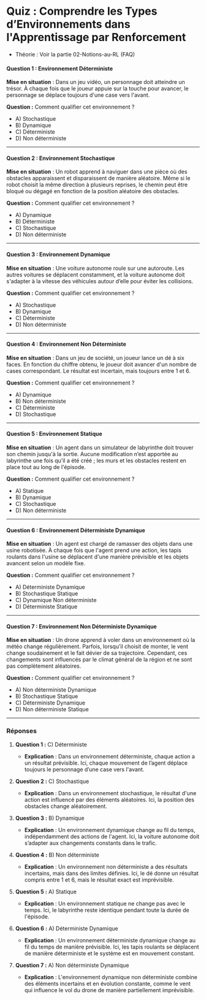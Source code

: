# **Quiz : Comprendre les Types d’Environnements dans l'Apprentissage par Renforcement**

- Théorie : Voir la partie 02-Notions-au-RL (FAQ)
  
#### **Question 1 : Environnement Déterministe**
**Mise en situation** : Dans un jeu vidéo, un personnage doit atteindre un trésor. À chaque fois que le joueur appuie sur la touche pour avancer, le personnage se déplace toujours d'une case vers l'avant.

**Question :** Comment qualifier cet environnement ?
- A) Stochastique
- B) Dynamique
- C) Déterministe
- D) Non déterministe

---

#### **Question 2 : Environnement Stochastique**
**Mise en situation** : Un robot apprend à naviguer dans une pièce où des obstacles apparaissent et disparaissent de manière aléatoire. Même si le robot choisit la même direction à plusieurs reprises, le chemin peut être bloqué ou dégagé en fonction de la position aléatoire des obstacles.

**Question :** Comment qualifier cet environnement ?
- A) Dynamique
- B) Déterministe
- C) Stochastique
- D) Non déterministe

---

#### **Question 3 : Environnement Dynamique**
**Mise en situation** : Une voiture autonome roule sur une autoroute. Les autres voitures se déplacent constamment, et la voiture autonome doit s'adapter à la vitesse des véhicules autour d’elle pour éviter les collisions.

**Question :** Comment qualifier cet environnement ?
- A) Stochastique
- B) Dynamique
- C) Déterministe
- D) Non déterministe

---

#### **Question 4 : Environnement Non Déterministe**
**Mise en situation** : Dans un jeu de société, un joueur lance un dé à six faces. En fonction du chiffre obtenu, le joueur doit avancer d'un nombre de cases correspondant. Le résultat est incertain, mais toujours entre 1 et 6.

**Question :** Comment qualifier cet environnement ?
- A) Dynamique
- B) Non déterministe
- C) Déterministe
- D) Stochastique

---

#### **Question 5 : Environnement Statique**
**Mise en situation** : Un agent dans un simulateur de labyrinthe doit trouver son chemin jusqu'à la sortie. Aucune modification n’est apportée au labyrinthe une fois qu’il a été créé ; les murs et les obstacles restent en place tout au long de l'épisode.

**Question :** Comment qualifier cet environnement ?
- A) Statique
- B) Dynamique
- C) Stochastique
- D) Non déterministe

---

#### **Question 6 : Environnement Déterministe Dynamique**
**Mise en situation** : Un agent est chargé de ramasser des objets dans une usine robotisée. À chaque fois que l'agent prend une action, les tapis roulants dans l'usine se déplacent d'une manière prévisible et les objets avancent selon un modèle fixe.

**Question :** Comment qualifier cet environnement ?
- A) Déterministe Dynamique
- B) Stochastique Statique
- C) Dynamique Non déterministe
- D) Déterministe Statique

---

#### **Question 7 : Environnement Non Déterministe Dynamique**
**Mise en situation** : Un drone apprend à voler dans un environnement où la météo change régulièrement. Parfois, lorsqu’il choisit de monter, le vent change soudainement et le fait dévier de sa trajectoire. Cependant, ces changements sont influencés par le climat général de la région et ne sont pas complètement aléatoires.

**Question :** Comment qualifier cet environnement ?
- A) Non déterministe Dynamique
- B) Stochastique Statique
- C) Déterministe Dynamique
- D) Non déterministe Statique

---

### **Réponses**

1. **Question 1 :** C) Déterministe
   - **Explication** : Dans un environnement déterministe, chaque action a un résultat prévisible. Ici, chaque mouvement de l’agent déplace toujours le personnage d’une case vers l'avant.

2. **Question 2 :** C) Stochastique
   - **Explication** : Dans un environnement stochastique, le résultat d'une action est influencé par des éléments aléatoires. Ici, la position des obstacles change aléatoirement.

3. **Question 3 :** B) Dynamique
   - **Explication** : Un environnement dynamique change au fil du temps, indépendamment des actions de l'agent. Ici, la voiture autonome doit s’adapter aux changements constants dans le trafic.

4. **Question 4 :** B) Non déterministe
   - **Explication** : Un environnement non déterministe a des résultats incertains, mais dans des limites définies. Ici, le dé donne un résultat compris entre 1 et 6, mais le résultat exact est imprévisible.

5. **Question 5 :** A) Statique
   - **Explication** : Un environnement statique ne change pas avec le temps. Ici, le labyrinthe reste identique pendant toute la durée de l'épisode.

6. **Question 6 :** A) Déterministe Dynamique
   - **Explication** : Un environnement déterministe dynamique change au fil du temps de manière prévisible. Ici, les tapis roulants se déplacent de manière déterministe et le système est en mouvement constant.

7. **Question 7 :** A) Non déterministe Dynamique
   - **Explication** : L'environnement dynamique non déterministe combine des éléments incertains et en évolution constante, comme le vent qui influence le vol du drone de manière partiellement imprévisible.

